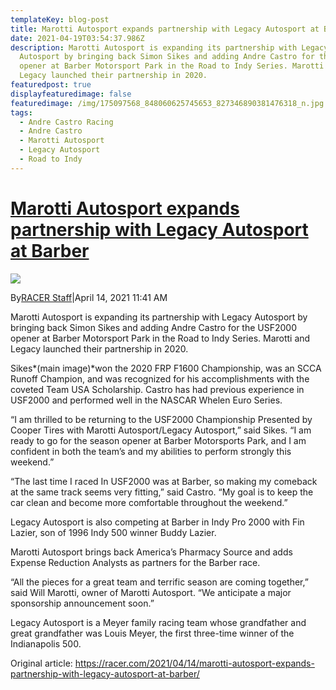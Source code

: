 ```yaml
---
templateKey: blog-post
title: Marotti Autosport expands partnership with Legacy Autosport at Barber
date: 2021-04-19T03:54:37.986Z
description: Marotti Autosport is expanding its partnership with Legacy
  Autosport by bringing back Simon Sikes and adding Andre Castro for the USF2000
  opener at Barber Motorsport Park in the Road to Indy Series. Marotti and
  Legacy launched their partnership in 2020.
featuredpost: true
displayfeaturedimage: false
featuredimage: /img/175097568_848060625745653_827346890381476318_n.jpg
tags:
  - Andre Castro Racing
  - Andre Castro
  - Marotti Autosport
  - Legacy Autosport
  - Road to Indy
---
```

# [Marotti Autosport expands partnership with Legacy Autosport at Barber](https://racer.com/2021/04/14/marotti-autosport-expands-partnership-with-legacy-autosport-at-barber/)

![](/img/175097568_848060625745653_827346890381476318_n.jpg)

By[RACER Staff](https://racer.com/author/racer-stafff/ "Posts by RACER Staff")|April 14, 2021 11:41 AM

Marotti Autosport is expanding its partnership with Legacy Autosport by bringing back Simon Sikes and adding Andre Castro for the USF2000 opener at Barber Motorsport Park in the Road to Indy Series. Marotti and Legacy launched their partnership in 2020.

Sikes*(main image)*won the 2020 FRP F1600 Championship, was an SCCA Runoff Champion, and was recognized for his accomplishments with the coveted Team USA Scholarship. Castro has had previous experience in USF2000 and performed well in the NASCAR Whelen Euro Series.

“I am thrilled to be returning to the USF2000 Championship Presented by Cooper Tires with Marotti Autosport/Legacy Autosport,” said Sikes. “I am ready to go for the season opener at Barber Motorsports Park, and I am confident in both the team’s and my abilities to perform strongly this weekend.”

“The last time I raced In USF2000 was at Barber, so making my comeback at the same track seems very fitting,” said Castro. “My goal is to keep the car clean and become more comfortable throughout the weekend.”

Legacy Autosport is also competing at Barber in Indy Pro 2000 with Fin Lazier, son of 1996 Indy 500 winner Buddy Lazier.

Marotti Autosport brings back America’s Pharmacy Source and adds Expense Reduction Analysts as partners for the Barber race.

“All the pieces for a great team and terrific season are coming together,” said Will Marotti, owner of Marotti Autosport. “We anticipate a major sponsorship announcement soon.”

Legacy Autosport is a Meyer family racing team whose grandfather and great grandfather was Louis Meyer, the first three-time winner of the Indianapolis 500.



Original article: https://racer.com/2021/04/14/marotti-autosport-expands-partnership-with-legacy-autosport-at-barber/